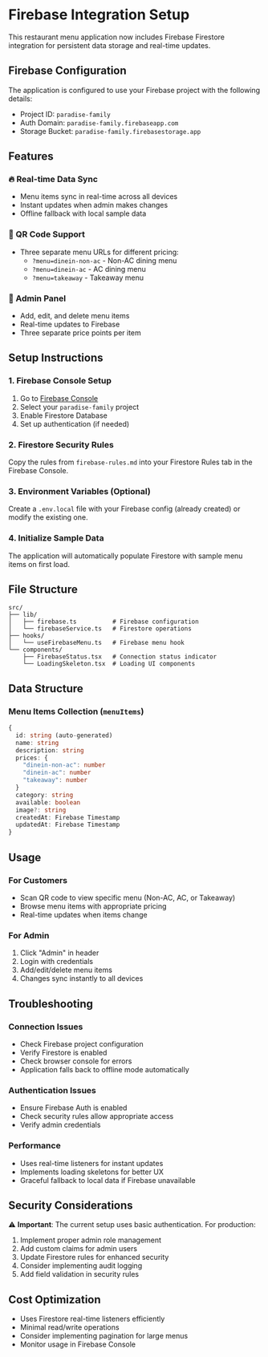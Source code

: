 # Firebase Integration Setup

This restaurant menu application now includes Firebase Firestore integration for persistent data storage and real-time updates.

## Firebase Configuration

The application is configured to use your Firebase project with the following details:
- Project ID: `paradise-family`
- Auth Domain: `paradise-family.firebaseapp.com`
- Storage Bucket: `paradise-family.firebasestorage.app`

## Features

### 🔥 Real-time Data Sync
- Menu items sync in real-time across all devices
- Instant updates when admin makes changes
- Offline fallback with local sample data

### 📱 QR Code Support
- Three separate menu URLs for different pricing:
  - `?menu=dinein-non-ac` - Non-AC dining menu
  - `?menu=dinein-ac` - AC dining menu  
  - `?menu=takeaway` - Takeaway menu

### 🔐 Admin Panel
- Add, edit, and delete menu items
- Real-time updates to Firebase
- Three separate price points per item

## Setup Instructions

### 1. Firebase Console Setup

1. Go to [Firebase Console](https://console.firebase.google.com/)
2. Select your `paradise-family` project
3. Enable Firestore Database
4. Set up authentication (if needed)

### 2. Firestore Security Rules

Copy the rules from `firebase-rules.md` into your Firestore Rules tab in the Firebase Console.

### 3. Environment Variables (Optional)

Create a `.env.local` file with your Firebase config (already created) or modify the existing one.

### 4. Initialize Sample Data

The application will automatically populate Firestore with sample menu items on first load.

## File Structure

```
src/
├── lib/
│   ├── firebase.ts          # Firebase configuration
│   └── firebaseService.ts   # Firestore operations
├── hooks/
│   └── useFirebaseMenu.ts   # Firebase menu hook
└── components/
    ├── FirebaseStatus.tsx   # Connection status indicator
    └── LoadingSkeleton.tsx  # Loading UI components
```

## Data Structure

### Menu Items Collection (`menuItems`)

```typescript
{
  id: string (auto-generated)
  name: string
  description: string
  prices: {
    "dinein-non-ac": number
    "dinein-ac": number  
    "takeaway": number
  }
  category: string
  available: boolean
  image?: string
  createdAt: Firebase Timestamp
  updatedAt: Firebase Timestamp
}
```

## Usage

### For Customers
- Scan QR code to view specific menu (Non-AC, AC, or Takeaway)
- Browse menu items with appropriate pricing
- Real-time updates when items change

### For Admin
1. Click "Admin" in header
2. Login with credentials
3. Add/edit/delete menu items
4. Changes sync instantly to all devices

## Troubleshooting

### Connection Issues
- Check Firebase project configuration
- Verify Firestore is enabled
- Check browser console for errors
- Application falls back to offline mode automatically

### Authentication Issues  
- Ensure Firebase Auth is enabled
- Check security rules allow appropriate access
- Verify admin credentials

### Performance
- Uses real-time listeners for instant updates
- Implements loading skeletons for better UX
- Graceful fallback to local data if Firebase unavailable

## Security Considerations

⚠️ **Important**: The current setup uses basic authentication. For production:

1. Implement proper admin role management
2. Add custom claims for admin users
3. Update Firestore rules for enhanced security
4. Consider implementing audit logging
5. Add field validation in security rules

## Cost Optimization

- Uses Firestore real-time listeners efficiently
- Minimal read/write operations
- Consider implementing pagination for large menus
- Monitor usage in Firebase Console
